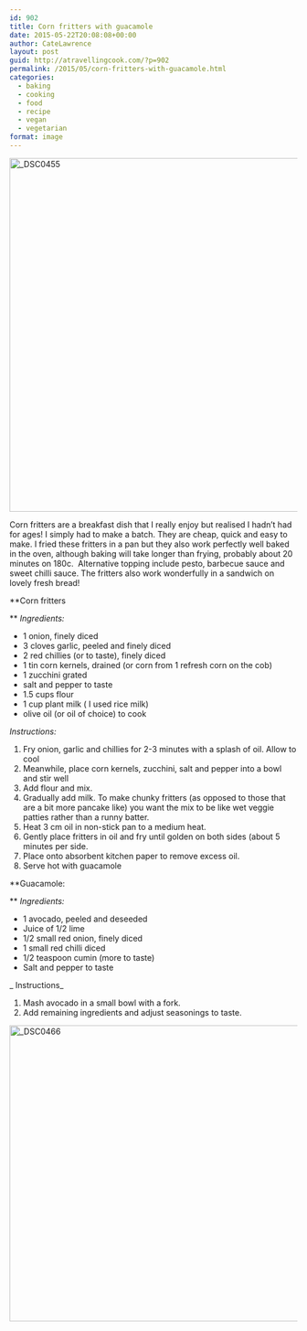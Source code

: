 ```yaml
---
id: 902
title: Corn fritters with guacamole
date: 2015-05-22T20:08:08+00:00
author: CateLawrence
layout: post
guid: http://atravellingcook.com/?p=902
permalink: /2015/05/corn-fritters-with-guacamole.html
categories:
  - baking
  - cooking
  - food
  - recipe
  - vegan
  - vegetarian
format: image
---
```

<img class="aligncenter size-large wp-image-904" src="atc-migrate/2015/05/DSC0455-1024x813.jpg" alt="_DSC0455" width="780" height="619" />

Corn fritters are a breakfast dish that I really enjoy but realised I hadn&#8217;t had for ages! I simply had to make a batch. They are cheap, quick and easy to make. I fried these fritters in a pan but they also work perfectly well baked in the oven, although baking will take longer than frying, probably about 20 minutes on 180c.  Alternative topping include pesto, barbecue sauce and sweet chilli sauce. The fritters also work wonderfully in a sandwich on lovely fresh bread!

**Corn fritters
  
** _Ingredients:_

  * 1 onion, finely diced
  * 3 cloves garlic, peeled and finely diced
  * 2 red chillies (or to taste), finely diced
  * 1 tin corn kernels, drained (or corn from 1 refresh corn on the cob)
  * 1 zucchini grated
  * salt and pepper to taste
  * 1.5 cups flour
  * 1 cup plant milk ( I used rice milk)
  * olive oil (or oil of choice) to cook

_Instructions:_

  1. Fry onion, garlic and chillies for 2-3 minutes with a splash of oil. Allow to cool
  2. Meanwhile, place corn kernels, zucchini, salt and pepper into a bowl and stir well
  3. Add flour and mix.
  4. Gradually add milk. To make chunky fritters (as opposed to those that are a bit more pancake like) you want the mix to be like wet veggie patties rather than a runny batter.
  5. Heat 3 cm oil in non-stick pan to a medium heat.
  6. Gently place fritters in oil and fry until golden on both sides (about 5 minutes per side.
  7. Place onto absorbent kitchen paper to remove excess oil.
  8. Serve hot with guacamole

**Guacamole:
  
** _Ingredients:_

  * 1 avocado, peeled and deseeded
  * Juice of 1/2 lime
  * 1/2 small red onion, finely diced
  * 1 small red chilli diced
  * 1/2 teaspoon cumin (more to taste)
  * Salt and pepper to taste

_ Instructions_

  1. Mash avocado in a small bowl with a fork.
  2. Add remaining ingredients and adjust seasonings to taste.

[<img class="aligncenter size-large wp-image-903" src="atc-migrate/2015/05/DSC0466-1024x680.jpg" alt="_DSC0466" width="780" height="518" />](atc-migrate/2015/05/DSC0466.jpg)